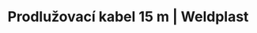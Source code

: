 ---
Link: "file:/Users/vinayakpatel/Downloads/www.weldplast.cz/sk/prodluzovaci-kabel-15-m"
product_name: "Predlžovací kábel 15 mPUR, 5 x 2.5 mm2, 1 x 400 V"
product_id: "Obj. číslo:160.015"
title: "Prodlužovací kabel 15 m | Weldplast"
product_desc: "Nové predlžovacie káble spoločne s navijakom vám ešte viac uľahčí zváranie.Špeciálny zapojenie s oddelenou fázou L3Plne zachovaný výkon prístrojaKáble v PUR prevedeníVhodné nma staveniskaOchrana pred preťažením"
product_specs: ""
product_downloads: ""
href: ""
accessories: "Predlžovací kábel 15 mPUR, 3 x 2.5 mm2, 1 x 230 V EU"
similar_products: ""
---